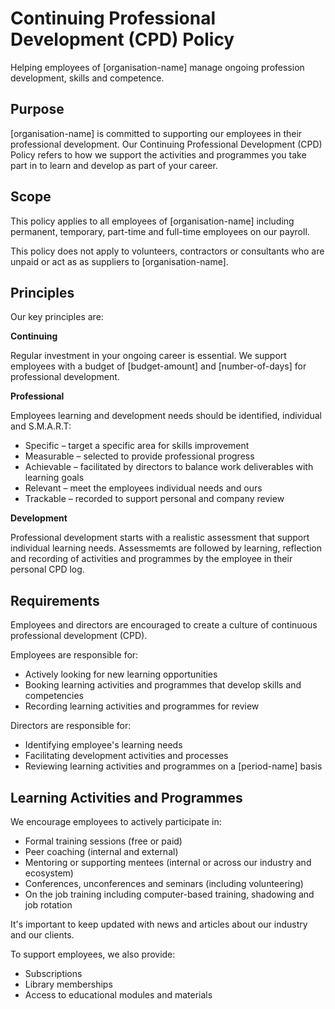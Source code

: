 # Continuing Professional Development (CPD) Policy

Helping employees of [organisation-name] manage ongoing profession development, skills and competence.

## Purpose

[organisation-name] is committed to supporting our employees in their professional development. Our Continuing Professional Development (CPD) Policy refers to how we support the activities and programmes you take part in to learn and develop as part of your career.

## Scope

This policy applies to all employees of [organisation-name] including permanent, temporary, part-time and full-time employees on our payroll.

This policy does not apply to volunteers, contractors or consultants who are unpaid or act as as suppliers to [organisation-name].

## Principles

Our key principles are:

**Continuing**

Regular investment in your ongoing career is essential. We support employees with a budget of [budget-amount] and [number-of-days] for professional development.

**Professional**

Employees learning and development needs should be identified, individual and S.M.A.R.T:    

* Specific – target a specific area for skills improvement
* Measurable – selected to provide professional progress 
* Achievable – facilitated by directors to balance work deliverables with learning goals
* Relevant – meet the employees individual needs and ours
* Trackable – recorded to support personal and company review

**Development**

Professional development starts with a realistic assessment that support individual learning needs. Assessmemts are followed by learning, reflection and recording of activities and programmes by the employee in their personal CPD log.
    
## Requirements

Employees and directors are encouraged to create a culture of continuous professional development (CPD). 

Employees are responsible for:

* Actively looking for new learning opportunities 
* Booking learning activities and programmes that develop skills and competencies
* Recording learning activities and programmes for review

Directors are responsible for: 

* Identifying employee's learning needs
* Facilitating development activities and processes
* Reviewing learning activities and programmes on a [period-name] basis

## Learning Activities and Programmes

We encourage employees to actively participate in:

* Formal training sessions (free or paid)
* Peer coaching (internal and external)
* Mentoring or supporting mentees (internal or across our industry and ecosystem)
* Conferences, unconferences and seminars (including volunteering)
* On the job training including computer-based training, shadowing and job rotation

It's important to keep updated with news and articles about our industry and our clients. 

To support employees, we also provide:

* Subscriptions
* Library memberships
* Access to educational modules and materials
